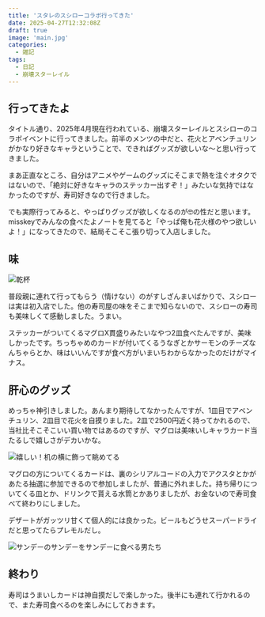 ```yaml
---
title: 'スタレのスシローコラボ行ってきた'
date: 2025-04-27T12:32:08Z
draft: true
image: 'main.jpg'
categories:
  - 雑記
tags:
  - 日記
  - 崩壊スターレイル
---
```


## 行ってきたよ

タイトル通り、2025年4月現在行われている、崩壊スターレイルとスシローのコラボイベントに行ってきました。前半のメンツの中だと、花火とアベンチュリンがかなり好きなキャラということで、できればグッズが欲しいな～と思い行ってきました。

まあ正直なところ、自分はアニメやゲームのグッズにそこまで熱を注ぐオタクではないので、「絶対に好きなキャラのステッカー出すぞ！」みたいな気持ではなかったのですが、寿司好きなので行きました。

でも実際行ってみると、やっぱりグッズが欲しくなるのが🤓の性だと思います。misskeyでみんなの食べたよノートを見てると「やっぱ俺も花火様のやつ欲しいよ！」になってきたので、結局そこそこ張り切って入店しました。

## 味

![乾杯](2.jpg)

普段親に連れて行ってもらう（情けない）のがすしざんまいばかりで、スシローは実は初入店でした。他の寿司屋の味をそこまで知らないので、スシローの寿司も美味しくて感動しました。うまい。

ステッカーがついてくるマグロX貫盛りみたいなやつ2皿食べたんですが、美味しかったです。ちっちゃめのカードが付いてくるうなぎとかサーモンのチーズなんちゃらとか、味はいいんですが食べ方がいまいちわからなかったのだけがマイナス。

## 肝心のグッズ

めっちゃ神引きしました。あんまり期待してなかったんですが、1皿目でアベンチュリン、2皿目で花火を自摸りました。2皿で2500円近く持ってかれるので、当社比そこそこいい買い物ではあるのですが、マグロは美味いしキャラカード当たるしで嬉しさがデカいかな。

![嬉しい！机の横に飾って眺めてる](3.jpg)

マグロの方についてくるカードは、裏のシリアルコードの入力でアクスタとかがあたる抽選に参加できるので参加しましたが、普通に外れました。持ち帰りについてくる皿とか、ドリンクで貰える水筒とかありましたが、お金ないので寿司食べて終わりにしました。

デザートがガッツリ甘くて個人的には良かった。ビールもどうせスーパードライだと思ってたらプレモルだし。

![サンデーのサンデーをサンデーに食べる男たち](4.jpg)

## 終わり

寿司はうまいしカードは神自摸だしで楽しかった。後半にも連れて行かれるので、また寿司食べるのを楽しみにしておきます。